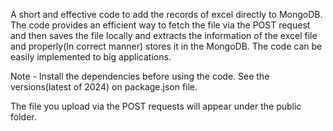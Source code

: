 A short and effective code to add the records of excel directly to MongoDB. 
The code provides an efficient way to fetch the file via the POST request and then saves the file locally and extracts 
the information of the excel file and properly(In correct manner) stores it in the MongoDB. 
The code can be easily implemented to big applications.

Note - Install the dependencies before using the code. See the versions(latest of 2024) on package.json file.

The file you upload via the POST requests will appear under the public folder.
